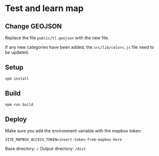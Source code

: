# Test and learn map

## Change GEOJSON

Replace the file `public/tl.geojson` with the new file.

If any new categories have been added, the `src/lib/colors.js` file need to be updated.

## Setup

```
npm install
```

## Build

```
npm run build
```

## Deploy

Make sure you add the environment variable with the mapbox token:
```
VITE_MAPBOX_ACCESS_TOKEN=insert-token-from-mapbox-here
```

Base directory: `/`
Output directory: `/dist`
